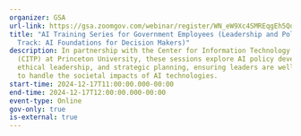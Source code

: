 ```yaml
---
organizer: GSA
url-link: https://gsa.zoomgov.com/webinar/register/WN_eW9Xc4SMREqgEh5QqniqHA#/registration
title: "AI Training Series for Government Employees (Leadership and Policy
  Track: AI Foundations for Decision Makers)"
description: In partnership with the Center for Information Technology Policy
  (CITP) at Princeton University, these sessions explore AI policy development,
  ethical leadership, and strategic planning, ensuring leaders are well-prepared
  to handle the societal impacts of AI technologies.
start-time: 2024-12-17T11:00:00.000-00:00
end-time: 2024-12-17T12:00:00.000-00:00
event-type: Online
gov-only: true
is-external: true
---
```

